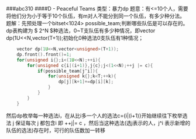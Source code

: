 ###abc310
####D - Peaceful Teams 
类型：暴力dp
题意：有<=10个人，需要将他们分为小于等于10个队伍，有m对人不能分到同一个队伍，有多少种分法。
题解：先预处理一个bitset<1024> possible_team;判断哪些队伍是可以存在的。
dp表构建为 $ 2^N $种选法，0~T支队伍有多少种情况，即vector dp(1U<<N,vector<unsigned>(T+1));初始化0种选法0支队伍有1种情况；
```c++
    vector dp(1U<<N,vector<unsigned>(T+1));
    dp.front().front()=1;
    for(unsigned i{};i<(1U<<N);++i){
        for(unsigned c{i|(i+1)},j{c};j<(1<<N);++j |= c){
            if(possible_team[j^i]){
                for(unsigned k{};k<T;++k){
                    dp[j][k+1]+=dp[i][k];
                }
            }
        }
    }
```

然后dp枚举每一种选法i，在从比i多一个人的选法c={i|(i+1)}开始继续往下枚举选法 j 保证每次 j 都包含i 即 ++j|= c ，然后当这种选法(选j表示的人，j^i 表示新增的队伍的选法)存在时，可行的队伍数加一转移

